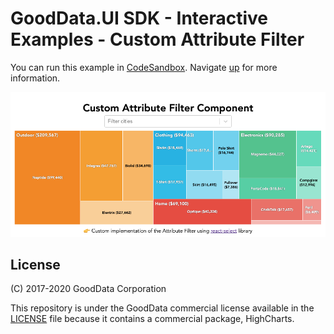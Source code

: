 # GoodData.UI SDK - Interactive Examples - Custom Attribute Filter

You can run this example in [CodeSandbox](https://codesandbox.io/s/github/gooddata/gooddata-ui-examples/tree/master/example-customattributefilter?file=/src/App/index.js). Navigate [up](https://github.com/gooddata/gooddata-ui-examples) for more information.

[![Custom Attribute Filter](/assets/example-localhost-customattributefilter.png)](https://codesandbox.io/s/github/gooddata/gooddata-ui-examples/tree/master/example-customattributefilter?file=/src/App/index.js)

## License

(C) 2017-2020 GoodData Corporation

This repository is under the GoodData commercial license available in the [LICENSE](LICENSE) file because it contains a commercial package, HighCharts.
